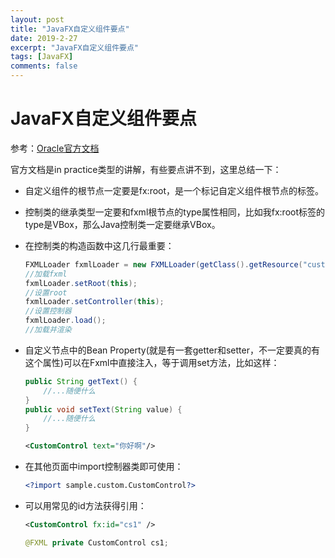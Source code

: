 ```yaml
---
layout: post
title: "JavaFX自定义组件要点"
date: 2019-2-27
excerpt: "JavaFX自定义组件要点"
tags: [JavaFX]
comments: false
---
```


# JavaFX自定义组件要点

参考：[Oracle官方文档](https://docs.oracle.com/javafx/2/fxml_get_started/custom_control.htm#BABDAAHE)

官方文档是in practice类型的讲解，有些要点讲不到，这里总结一下：

- 自定义组件的根节点一定要是fx:root，是一个标记自定义组件根节点的标签。

- 控制类的继承类型一定要和fxml根节点的type属性相同，比如我fx:root标签的type是VBox，那么Java控制类一定要继承VBox。

- 在控制类的构造函数中这几行最重要：

  ```java
  FXMLLoader fxmlLoader = new FXMLLoader(getClass().getResource("custom_control.fxml"));
  //加载fxml
  fxmlLoader.setRoot(this);
  //设置root
  fxmlLoader.setController(this);
  //设置控制器
  fxmlLoader.load();
  //加载并渲染
  ```

- 自定义节点中的Bean Property(就是有一套getter和setter，不一定要真的有这个属性)可以在Fxml中直接注入，等于调用set方法，比如这样：

  ```java
  public String getText() {
      //...随便什么
  }
  public void setText(String value) {
      //...随便什么
  }
  ```

  ```xml
  <CustomControl text="你好啊"/>
  ```

- 在其他页面中import控制器类即可使用：

  ```xml
  <?import sample.custom.CustomControl?>
  ```

- 可以用常见的id方法获得引用：

  ```xml
  <CustomControl fx:id="cs1" />
  ```

  ```java
  @FXML private CustomControl cs1;
  ```

  